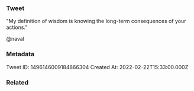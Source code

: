 ### Tweet
"My definition of wisdom is knowing the long-term consequences of your actions."

@naval

### Metadata
Tweet ID: 1496146009184866304
Created At: 2022-02-22T15:33:00.000Z

### Related

